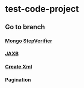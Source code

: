 # test-code-project

## Go to branch

### [Mongo StepVerifier](https://github.com/wiv33/test-code-project/tree/master/src/test/java/com/psawesome/testcodeproject/userInfo/dto)

### [JAXB](https://github.com/wiv33/test-code-project/tree/master/src/test/java/com/psawesome/testcodeproject/jaxb_marshal)

### [Create Xml](https://github.com/wiv33/test-code-project/tree/master/src/test/java/com/psawesome/testcodeproject/create_xml_documentBuilderFactory)

### [Pagination](https://github.com/wiv33/test-code-project/tree/master/src/test/java/com/psawesome/testcodeproject/pagination)
